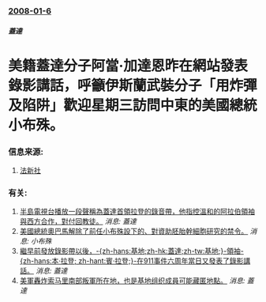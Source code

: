 ### [2008-01-6](/news/2008/01/6/index.md)

##### 蓋達
# 美籍蓋達分子阿當·加達恩昨在網站發表錄影講話，呼籲伊斯蘭武裝分子「用炸彈及陷阱」歡迎星期三訪問中東的美國總統小布殊。




### 信息来源:

1. [法新社](https://web.archive.org/web/20080108045505/http://afp.google.com/article/ALeqM5i7KiMCgWHQkjkry3itedneB14NUg)

### 有关:

1. [半島電視台播放一段聲稱為蓋達首領拉登的錄音帶，他指控溫和的阿拉伯領袖與西方合作，對付回教徒。](/zh/news/2009/03/14/半島電視台播放一段聲稱為蓋達首領拉登的錄音帶-他指控溫和的阿拉伯領袖與西方合作-對付回教徒.md) _消息: 蓋達_
2. [美國總統奧巴馬解除了前任小布殊設下的、對資助胚胎幹細胞研究的禁令。](/zh/news/2009/03/9/美國總統奧巴馬解除了前任小布殊設下的-對資助胚胎幹細胞研究的禁令.md) _消息: 小布殊_
3. [繼早前發放錄影帶以後，-{zh-hans:基地;zh-hk:蓋達;zh-tw:基地;}-領袖-{zh-hans:本·拉登; zh-hant:賓·拉登;}-在911事件六周年當日又發表了錄影講話。](/zh/news/2007/09/11/繼早前發放錄影帶以後-zh-hans-基地-zh-hk-蓋達-zh-tw-基地-領袖-zh-hans-本-拉登.md) _消息: 蓋達_
4. [美軍轟炸索马里南部叛軍所在地，也是基地组织成員可能藏匿地點。](/zh/news/2007/01/8/美軍轟炸索马里南部叛軍所在地-也是基地组织成員可能藏匿地點.md) _消息: 蓋達_
